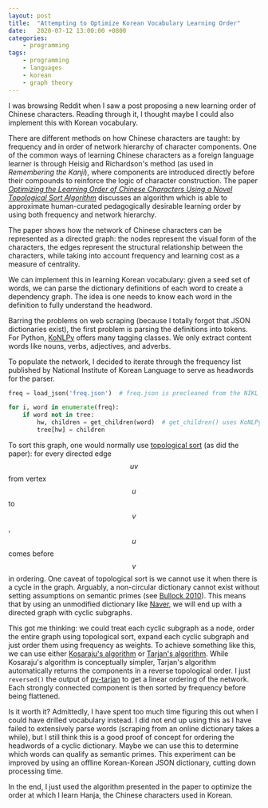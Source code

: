 ```yaml
---
layout: post
title:  "Attempting to Optimize Korean Vocabulary Learning Order"
date:   2020-07-12 13:00:00 +0800
categories: 
    - programming
tags:
    - programming 
    - languages 
    - korean
    - graph theory
---
```


I was browsing Reddit when I saw a post proposing a new learning order of Chinese characters. Reading through it, I thought maybe I could also implement this with Korean vocabulary.

There are different methods on how Chinese characters are taught: by frequency and in order of network hierarchy of character components. One of the common ways of learning Chinese characters as a foreign language learner is through Heisig and Richardson's method (as used in *Remembering the Kanji*), where components are introduced directly before their compounds to reinforce the logic of character construction. The paper [*Optimizing the Learning Order of Chinese Characters Using a Novel Topological Sort Algorithm*](https://doi.org/10.1371/journal.pone.0163623) discusses an algorithm which is able to approximate human-curated pedagogically desirable learning order by using both frequency and network hierarchy.

The paper shows how the network of Chinese characters can be represented as a directed  graph: the nodes represent the visual form of the characters, the edges represent the structural relationship between the characters, while taking into account frequency and learning cost as a measure of centrality.

We can implement this in learning Korean vocabulary: given a seed set of words, we can parse the dictionary definitions of each word to create a dependency graph. The idea is one needs to know each word in the definition to fully understand the headword.

Barring the problems on web scraping (because I totally forgot that JSON dictionaries exist), the first problem is parsing the definitions into tokens. For Python, [KoNLPy](https://github.com/konlpy/konlpy) offers many tagging classes. We only extract content words like nouns, verbs, adjectives, and adverbs. 

To populate the network, I decided to iterate through the frequency list published by National Institute of Korean Language to serve as headwords for the parser.

```python
freq = load_json('freq.json')  # freq.json is precleaned from the NIKL data.

for i, word in enumerate(freq):
    if word not in tree:
        hw, children = get_children(word)  # get_children() uses KoNLPy to parse.
        tree[hw] = children
```

To sort this graph, one would normally use [topological sort](https://en.wikipedia.org/wiki/Topological_sorting) (as did the paper): for every directed edge $$uv$$ from vertex $$u$$ to $$v$$, $$u$$ comes before $$v$$ in ordering. One caveat of topological sort is we cannot use it when there is a cycle in the graph. Arguably, a non-circular dictionary cannot exist without setting assumptions on semantic primes (see [Bullock 2010](https://doi.org/10.1093/ijl/ecq035)). This means that by using an unmodified dictionary like [Naver](http://ko.dict.naver.com/), we will end up with a directed graph with cyclic subgraphs.

This got me thinking: we could treat each cyclic subgraph as a node, order the entire graph using topological sort, expand each cyclic subgraph and just order them using frequency as weights. To achieve something like this, we can use either [Kosaraju's algorithm](https://en.wikipedia.org/wiki/Kosaraju%27s_algorithm) or [Tarjan's algorithm](https://en.wikipedia.org/wiki/Tarjan%27s_strongly_connected_components_algorithm). While Kosaraju's algorithm is conceptually simpler, Tarjan's algorithm automatically returns the components in a reverse topological order. I just `reversed()` the output of [py-tarjan](https://github.com/bwesterb/py-tarjan) to get a linear ordering of the network. Each strongly connected component is then sorted by frequency before being flattened.

Is it worth it? Admittedly, I have spent too much time figuring this out when I could have drilled vocabulary instead. I did not end up using this as I have failed to extensively parse words (scraping from an online dictionary takes a while), but I still think this is a good proof of concept for ordering the headwords of a cyclic dictionary. Maybe we can use this to determine which words can qualify as semantic primes. This experiment can be improved by using an offline Korean-Korean JSON dictionary, cutting down processing time.

In the end, I just used the algorithm presented in the paper to optimize the order at which I learn Hanja, the Chinese characters used in Korean.
